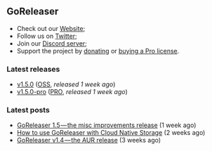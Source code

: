 ## GoReleaser

- Check out our [Website](https://goreleaser.com);
- Follow us on [Twitter](https://twitter.com/goreleaser);
- Join our [Discord server](https://discord.gg/RGEBtg8vQ6);
- Support the project by [donating](https://opencollective.com/goreleaser) or [buying a Pro license](https://goreleaser.com/pro/).

### Latest releases
- [v1.5.0](https://github.com/goreleaser/goreleaser/releases/tag/v1.5.0) ([OSS](https://github.com/goreleaser/goreleaser), _released 1 week ago_)
- [v1.5.0-pro](https://github.com/goreleaser/goreleaser-pro/releases/tag/v1.5.0-pro) ([PRO](https://goreleaser.com/pro), _released 1 week ago_)

### Latest posts
- [GoReleaser 1.5 — the misc improvements release](https://blog.goreleaser.com/goreleaser-1-5-the-misc-improvements-release-1c5dbc9f1e64?source=rss----17aa0cbd263f---4) (1 week ago)
- [How to use GoReleaser with Cloud Native Storage](https://blog.goreleaser.com/how-to-use-goreleaser-with-cloud-native-storage-bbc4bee5fe91?source=rss----17aa0cbd263f---4) (2 weeks ago)
- [GoReleaser v1.4 — the AUR release](https://blog.goreleaser.com/goreleaser-v1-4-the-aur-release-90aa75e16610?source=rss----17aa0cbd263f---4) (3 weeks ago)
